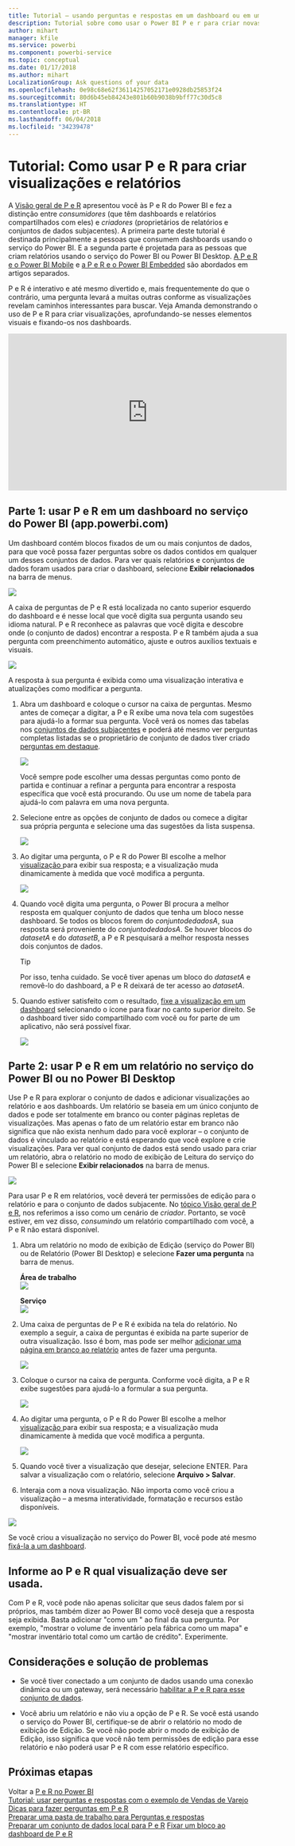 ```yaml
---
title: Tutorial – usando perguntas e respostas em um dashboard ou em um relatório
description: Tutorial sobre como usar o Power BI P e r para criar novas visualizações em dashboards e em relatórios.
author: mihart
manager: kfile
ms.service: powerbi
ms.component: powerbi-service
ms.topic: conceptual
ms.date: 01/17/2018
ms.author: mihart
LocalizationGroup: Ask questions of your data
ms.openlocfilehash: 0e98c68e62f36114257052171e0928db25853f24
ms.sourcegitcommit: 80d6b45eb84243e801b60b9038b9bff77c30d5c8
ms.translationtype: HT
ms.contentlocale: pt-BR
ms.lasthandoff: 06/04/2018
ms.locfileid: "34239478"
---
```

# <a name="tutorial-how-to-use-qa-to-create-visualizations-and-build-reports"></a>Tutorial: Como usar P e R para criar visualizações e relatórios
A [Visão geral de P e R](power-bi-q-and-a.md) apresentou você às P e R do Power BI e fez a distinção entre *consumidores* (que têm dashboards e relatórios compartilhados com eles) e *criadores* (proprietários de relatórios e conjuntos de dados subjacentes). A primeira parte deste tutorial é destinada principalmente a pessoas que consumem dashboards usando o serviço do Power BI. E a segunda parte é projetada para as pessoas que criam relatórios usando o serviço do Power BI ou Power BI Desktop. [A P e R e o Power BI Mobile](mobile-apps-ios-qna.md) e [a P e R e o Power BI Embedded](developer/qanda.md) são abordados em artigos separados.

P e R é interativo e até mesmo divertido e, mais frequentemente do que o contrário, uma pergunta levará a muitas outras conforme as visualizações revelam caminhos interessantes para buscar. Veja Amanda demonstrando o uso de P e R para criar visualizações, aprofundando-se nesses elementos visuais e fixando-os nos dashboards.

<iframe width="560" height="315" src="https://www.youtube.com/embed/qMf7OLJfCz8?list=PL1N57mwBHtN0JFoKSR0n-tBkUJHeMP2cP" frameborder="0" allowfullscreen></iframe>

## <a name="part-1-use-qa-on-a-dashboard-in-power-bi-service-apppowerbicom"></a>Parte 1: usar P e R em um dashboard no serviço do Power BI (app.powerbi.com)
Um dashboard contém blocos fixados de um ou mais conjuntos de dados, para que você possa fazer perguntas sobre os dados contidos em qualquer um desses conjuntos de dados. Para ver quais relatórios e conjuntos de dados foram usados para criar o dashboard, selecione **Exibir relacionados** na barra de menus.

![](media/power-bi-tutorial-q-and-a/power-bi-view-related.png)

A caixa de perguntas de P e R está localizada no canto superior esquerdo do dashboard e é nesse local que você digita sua pergunta usando seu idioma natural. P e R reconhece as palavras que você digita e descobre onde (o conjunto de dados) encontrar a resposta. P e R também ajuda a sua pergunta com preenchimento automático, ajuste e outros auxílios textuais e visuais.

![](media/power-bi-tutorial-q-and-a/powerbi-qna.png)

A resposta à sua pergunta é exibida como uma visualização interativa e atualizações como modificar a pergunta.

1. Abra um dashboard e coloque o cursor na caixa de perguntas. Mesmo antes de começar a digitar, a P e R exibe uma nova tela com sugestões para ajudá-lo a formar sua pergunta. Você verá os nomes das tabelas nos [conjuntos de dados subjacentes](service-get-data.md) e poderá até mesmo ver perguntas completas listadas se o proprietário de conjunto de dados tiver criado [perguntas em destaque](service-q-and-a-create-featured-questions.md).

   ![](media/power-bi-tutorial-q-and-a/powerbi-qna-cursor.png)

   Você sempre pode escolher uma dessas perguntas como ponto de partida e continuar a refinar a pergunta para encontrar a resposta específica que você está procurando. Ou use um nome de tabela para ajudá-lo com palavra em uma nova pergunta.

2. Selecione entre as opções de conjunto de dados ou comece a digitar sua própria pergunta e selecione uma das sugestões da lista suspensa.

   ![](media/power-bi-tutorial-q-and-a/powerbi-qna-list.png)

3. Ao digitar uma pergunta, o P e R do Power BI escolhe a melhor [visualização ](power-bi-visualization-types-for-reports-and-q-and-a.md)para exibir sua resposta; e a visualização muda dinamicamente à medida que você modifica a pergunta.

   ![](media/power-bi-tutorial-q-and-a/powerbi-qna-viz.png)

4. Quando você digita uma pergunta, o Power BI procura a melhor resposta em qualquer conjunto de dados que tenha um bloco nesse dashboard.  Se todos os blocos forem do *conjuntodedadosA*, sua resposta será proveniente do *conjuntodedadosA*.  Se houver blocos do *datasetA* e do *datasetB*, a P e R pesquisará a melhor resposta nesses dois conjuntos de dados.

   > [!TIP]
   > Por isso, tenha cuidado. Se você tiver apenas um bloco do *datasetA* e removê-lo do dashboard, a P e R deixará de ter acesso ao *datasetA*.
   >
   >
5. Quando estiver satisfeito com o resultado, [fixe a visualização em um dashboard](service-dashboard-pin-tile-from-q-and-a.md) selecionando o ícone para fixar no canto superior direito. Se o dashboard tiver sido compartilhado com você ou for parte de um aplicativo, não será possível fixar.

   ![](media/power-bi-tutorial-q-and-a/pbi_qna_finish-typing-question.jpg)

##    <a name="part-2-use-qa-in-a-report-in-power-bi-service-or-power-bi-desktop"></a>Parte 2: usar P e R em um relatório no serviço do Power BI ou no Power BI Desktop

Use P e R para explorar o conjunto de dados e adicionar visualizações ao relatório e aos dashboards. Um relatório se baseia em um único conjunto de dados e pode ser totalmente em branco ou conter páginas repletas de visualizações. Mas apenas o fato de um relatório estar em branco não significa que não exista nenhum dado para você explorar – o conjunto de dados é vinculado ao relatório e está esperando que você explore e crie visualizações.  Para ver qual conjunto de dados está sendo usado para criar um relatório, abra o relatório no modo de exibição de Leitura do serviço do Power BI e selecione **Exibir relacionados** na barra de menus.

![](media/power-bi-tutorial-q-and-a/power-bi-view-related.png)

Para usar P e R em relatórios, você deverá ter permissões de edição para o relatório e para o conjunto de dados subjacente. No [tópico Visão geral de P e R](power-bi-q-and-a.md), nos referimos a isso como um cenário de *criador*. Portanto, se você estiver, em vez disso, *consumindo* um relatório compartilhado com você, a P e R não estará disponível.

1. Abra um relatório no modo de exibição de Edição (serviço do Power BI) ou de Relatório (Power BI Desktop) e selecione **Fazer uma pergunta** na barra de menus.

    **Área de trabalho**    
    ![](media/power-bi-tutorial-q-and-a/power-bi-desktop-question.png)

    **Serviço**    
    ![](media/power-bi-tutorial-q-and-a/power-bi-service.png)

2. Uma caixa de perguntas de P e R é exibida na tela do relatório. No exemplo a seguir, a caixa de perguntas é exibida na parte superior de outra visualização. Isso é bom, mas pode ser melhor [adicionar uma página em branco ao relatório](power-bi-report-add-page.md) antes de fazer uma pergunta.

    ![](media/power-bi-tutorial-q-and-a/power-bi-ask-question.png)

3. Coloque o cursor na caixa de pergunta. Conforme você digita, a P e R exibe sugestões para ajudá-lo a formular a sua pergunta.

   ![](media/power-bi-tutorial-q-and-a/power-bi-q-and-a-suggestions.png)

4. Ao digitar uma pergunta, o P e R do Power BI escolhe a melhor [visualização ](power-bi-visualization-types-for-reports-and-q-and-a.md)para exibir sua resposta; e a visualização muda dinamicamente à medida que você modifica a pergunta.

   ![](media/power-bi-tutorial-q-and-a/power-bi-q-and-a-visual.png)

5. Quando você tiver a visualização que desejar, selecione ENTER. Para salvar a visualização com o relatório, selecione **Arquivo > Salvar**.

6. Interaja com a nova visualização. Não importa como você criou a visualização – a mesma interatividade, formatação e recursos estão disponíveis.

  ![](media/power-bi-tutorial-q-and-a/power-bi-q-and-a-ellipses.png)

  Se você criou a visualização no serviço do Power BI, você pode até mesmo [fixá-la a um dashboard](service-dashboard-pin-tile-from-q-and-a.md).

## <a name="tell-qa-which-visualization-to-use"></a>Informe ao P e R qual visualização deve ser usada.
Com P e R, você pode não apenas solicitar que seus dados falem por si próprios, mas também dizer ao Power BI como você deseja que a resposta seja exibida. Basta adicionar "como um <visualization type>" ao final da sua pergunta.  Por exemplo, "mostrar o volume de inventário pela fábrica como um mapa" e "mostrar inventário total como um cartão de crédito".  Experimente.

##  <a name="considerations-and-troubleshooting"></a>Considerações e solução de problemas
- Se você tiver conectado a um conjunto de dados usando uma conexão dinâmica ou um gateway, será necessário [habilitar a P e R para esse conjunto de dados](service-q-and-a-direct-query.md).

- Você abriu um relatório e não viu a opção de P e R. Se você está usando o serviço do Power BI, certifique-se de abrir o relatório no modo de exibição de Edição. Se você não pode abrir o modo de exibição de Edição, isso significa que você não tem permissões de edição para esse relatório e não poderá usar P e R com esse relatório específico.

## <a name="next-steps"></a>Próximas etapas
Voltar a [P e R no Power BI](power-bi-q-and-a.md)   
[Tutorial: usar perguntas e respostas com o exemplo de Vendas de Varejo](power-bi-visualization-introduction-to-q-and-a.md)   
[Dicas para fazer perguntas em P e R](service-q-and-a-tips.md)   
[Preparar uma pasta de trabalho para Perguntas e respostas](service-prepare-data-for-q-and-a.md)  
[Preparar um conjunto de dados local para P e R](service-q-and-a-direct-query.md)
[Fixar um bloco ao dashboard de P e R](service-dashboard-pin-tile-from-q-and-a.md)
